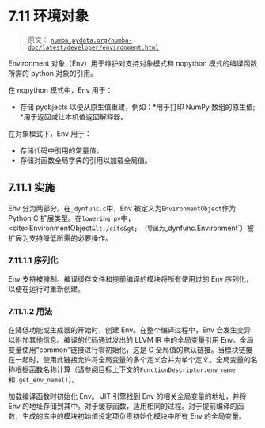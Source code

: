 # 7.11 环境对象

> 原文： [`numba.pydata.org/numba-doc/latest/developer/environment.html`](http://numba.pydata.org/numba-doc/latest/developer/environment.html)

Environment 对象（Env）用于维护对支持对象模式和 nopython 模式的编译函数所需的 python 对象的引用。

在 nopython 模式中，Env 用于：

*   存储 pyobjects 以便从原生值重建，例如：*用于打印 NumPy 数组的原生值; *用于返回或让本机值返回解释器。

在对象模式下，Env 用于：

*   存储代码中引用的常量值。
*   存储对函数全局字典的引用以加载全局值。

## 7.11.1 实施

Env 分为两部分。在`_dynfunc.c`中，Env 被定义为`EnvironmentObject`作为 Python C 扩展类型。在`lowering.py`中， &lt;cite&gt;EnvironmentObject`&lt;/cite&gt; （导出为`_dynfunc.Environment`）被扩展为支持降低所需的必要操作。

### 7.11.1.1 序列化

Env 支持被腌制。编译缓存文件和提前编译的模块将所有使用过的 Env 序列化，以便在运行时重新创建。

### 7.11.1.2 用法

在降低功能或生成器的开始时，创建 Env。在整个编译过程中，Env 会发生变异以附加其他信息。编译的代码通过发出的 LLVM IR 中的全局变量引用 Env。全局变量使用“common”链接进行零初始化，这是 C 全局值的默认链接。当模块链接在一起时，使用此链接允许将全局变量的多个定义合并为单个定义。全局变量的名称根据函数名称计算（请参阅目标上下文的`FunctionDescriptor.env_name`和`.get_env_name()`）。

加载编译函数时初始化 Env。 JIT 引擎找到 Env 的相关全局变量的地址，并将 Env 的地址存储到其中。对于缓存函数，适用相同的过程。对于提前编译的函数，生成的库中的模块初始值设定项负责初始化模块中所有 Env 的全局变量。